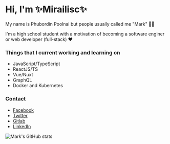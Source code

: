 # Hi, I'm ✨Mirailisc✨

My name is Phubordin Poolnai but people usually called me "Mark" 🧒🏽

I'm a high school student with a motivation of becoming a software enginer or web developer (full-stack) ❤️

### Things that I current working and learning on
- JavaScript/TypeScript
- ReactJS/TS
- Vue/Nuxt
- GraphQL
- Docker and Kubernetes

### Contact
- [Facebook](https://facebook.com/MirailiscLm)
- [Twitter](https://twitter.com/Mirailisc)
- [Gitlab](https://gitlab.com/Mirailisc)
- [LinkedIn](https://www.linkedin.com/in/phubordin/)

![Mark's GitHub stats](https://github-readme-stats.vercel.app/api?username=mirailisc&show_icons=true&theme=tokyonight)
